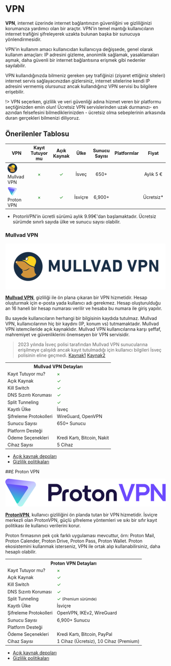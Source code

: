 # VPN

**VPN**, internet üzerinde internet bağlantınızın güvenliğini ve gizliliğinizi korumanıza yardımcı olan bir araçtır. VPN'in temel mantığı kullanıcıların internet trafiğini şifreleyerek uzakta bulunan başka bir sunucuya yönlendirmesidir.

VPN'in kullanım amacı kullanıcıdan kullanıcıya değişsede, genel olarak kullanım amaçları: IP adresini gizleme, anonimlik sağlamak, yasaklamaları aşmak, daha güvenli bir internet bağlantısına erişmek gibi nedenler sayılabilir.

VPN kullandığınızda bilmeniz gereken şey trafiğinizi (ziyaret ettiğiniz siteleri) internet servis sağlayacınızdan gizlersiniz, internet sitelerine kendi IP adresini vermemiş olursunuz ancak kullandığınız VPN servisi bu bilgilere erişebilir.

!> VPN seçerken, gizlilik ve veri güvenliği adına hizmet veren bir platformu seçtiğinizden emin olun! Ücretsiz VPN servislerinden uzak durmanızı- en azından felsefesini bilmediklerinizden - ücretsiz olma sebeplerinin arkasında duran gerçekleri bilmenizi diliyoruz.

## Önerilenler Tablosu

| VPN            | Kayıt Tutuyor mu | Açık Kaynak | Ülke        | Sunucu Sayısı | Platformlar                                        | Fiyat         |
|----------------|:---------------:|:-----------:|:-----------:|:-------------:|:--------------------------------------------------------:|:-------------:|
| <span style="display: inline-block; vertical-align: middle;"><img src="docs/images/mullvadvpn-icon.png" alt="Mullvad" style="width: 30px; height: 30px;"> </span> <span style="display: inline-block; vertical-align: middle;"> Mullvad VPN    | <span style="color: green;">×</span>           | <span style="color: green;">✓</span>       | İsveç       | 650+          | <i class="fa-brands fa-windows"></i> <i class="fa-brands fa-apple"></i> <i class="fa-brands fa-linux"></i> <i class="fa-brands fa-android"></i> <i class="fa-brands fa-app-store-ios"></i>                     | Aylık 5 €    |
| <span style="display: inline-block; vertical-align: middle;"><img src="docs/images/protonvpn-icon.png" alt="Proton" style="width: 30px; height: 30px;"> </span> <span style="display: inline-block; vertical-align: middle;"> Proton VPN     | <span style="color: green;">×</span>           | <span style="color: green;">✓</span>       | İsviçre     | 6,900+        | <i class="fa-brands fa-windows"></i> <i class="fa-brands fa-apple"></i> <i class="fa-brands fa-linux"></i> <i class="fa-brands fa-android"></i> <i class="fa-brands fa-app-store-ios"></i>                     | Ücretsiz*     |

* ProtonVPN'in ücretli sürümü aylık 9.99€'dan başlamaktadır. Ücretsiz sürümde sınırlı sayıda ülke ve sunucu sayısı olabilir.

### Mullvad VPN

![mullvad](images/mullvad.png)


[**Mullvad VPN**](https://mullvad.net/en), gizliliği ile ön plana çıkaran bir VPN hizmetidir. Hesap oluşturmak için e-posta yada kullanıcı adı gerekmez. Hesap oluşturulduğu an 16 haneli bir hesap numarası verilir ve hesaba bu numara ile giriş yapılır. 

Bu sayede kullanıcıların herhangi bir bilgisinin kaydıda tutulmaz. Mullvad VPN, kullanıcılarının hiç bir kaydını (IP, konum vs) tutmamaktadır. Mullvad VPN istemcileride açık kaynaklıdır. Mullvad VPN kullanıcılarına karşı şeffaf, mahremiyet ve güvenliklerini önemseyen bir VPN servisidir.

> 2023 yılında İsveç polisi tarafından Mullvad VPN sunucularına erişilmeye çalışıldı ancak kayıt tutulmadığı için kullanıcı bilgileri İsveç polisinin eline geçmedi. [Kaynak1](https://www.pcmag.com/news/mullvad-vpn-hit-with-search-warrant-in-attempted-police-raid) [Kaynak2](https://www.theverge.com/2023/4/21/23692580/mullvad-vpn-raid-sweden-police)

<table>
  <tr>
    <th colspan="2">Mullvad VPN Detayları</th>
  </tr>
  <tr>
    <td>Kayıt Tutuyor mu?</td>
    <td><span style="color: green;">×</span></td>
  <tr>
    <td>Açık Kaynak</td>
    <td><span style="color: green;">✓</span></td>
  </tr>
    <tr>
    <td>Kill Switch</td>
    <td><span style="color: green;">✓</span></td>
  </tr>
  <tr>
    <td>DNS Sızıntı Koruması</td>
    <td><span style="color: green;">✓</span></td>
  </tr>
  <tr>
    <td>Split Tunneling</td>
    <td><span style="color: green;">✓</span></td>
  </tr>
    </tr>
  <tr>
    <td>Kayıtlı Ülke</td>
    <td>İsveç</td>
  </tr>
  <tr>
    <td>Şifreleme Protokolleri</td>
    <td>WireGuard, OpenVPN</td>
  </tr>
  <tr>
    <td>Sunucu Sayısı</td>
    <td>650+ Sunucu</td>
  </tr>
  <tr>
    <td>Platform Desteği</td>
    <td><i class="fa-brands fa-windows"></i> <i class="fa-brands fa-apple"></i> <i class="fa-brands fa-linux"></i> <i class="fa-brands fa-android"></i> <i class="fa-brands fa-app-store-ios"></i> </td>
  </tr>
  <tr>
    <td>Ödeme Seçenekleri</td>
    <td>Kredi Kartı, Bitcoin, Nakit</td>
  </tr>
  <tr>
    <td>Cihaz Sayısı</td>
    <td>5 Cihaz</td>
  </tr>
</table>

* [Açık kaynak depoları](https://github.com/mullvad/mullvadvpn-app)
* [Gizlilik politikaları](https://mullvad.net/en/help/privacy-policy)


##£ Proton VPN

![proton](images/proton.png)

[**ProtonVPN**](https://protonvpn.com/), kullanıcı gizliliğini ön planda tutan bir VPN hizmetidir. İsviçre merkezli olan ProtonVPN, güçlü şifreleme yöntemleri ve sıkı bir sıfır kayıt politikası ile kullanıcı verilerini korur.

Proton firmasının pek çok farklı uygulaması mevcuttur, örn: Proton Mail, Proton Calender, Proton Drive, Proton Pass, Proton Wallet. Proton ekosistemini kullanmak isterseniz, VPN ile ortak alıp kullanabilirsiniz, daha hesaplı olabilir.

<table>
  <tr>
    <th colspan="2">Proton VPN Detayları</th>
  </tr>
  <tr>
    <td>Kayıt Tutuyor mu?</td>
    <td><span style="color: green;">×</span></td>
  </tr>
  <tr>
    <td>Açık Kaynak</td>
    <td><span style="color: green;">✓</span></td>
  </tr>
   <tr>
    <td>Kill Switch</td>
    <td><span style="color: green;">✓</span></td>
  </tr>
  <tr>
    <td>DNS Sızıntı Koruması</td>
    <td><span style="color: green;">✓</span></td>
  </tr>
  <tr>
    <td>Split Tunneling</td>
    <td><span style="color: green;">✓</span> <small>(Premium sürümde)<small></td>
  </tr>
    <tr>
    <td>Kayıtlı Ülke</td>
    <td>İsviçre</td>
  </tr>
  <tr>
    <td>Şifreleme Protokolleri</td>
    <td>OpenVPN, IKEv2, WireGuard</td>
  </tr>
  <tr>
    <td>Sunucu Sayısı</td>
    <td>6,900+ Sunucu</td>
  </tr>
  <tr>
    <td>Platform Desteği</td>
    <td><i class="fa-brands fa-windows"></i> <i class="fa-brands fa-apple"></i> <i class="fa-brands fa-linux"></i> <i class="fa-brands fa-android"></i> <i class="fa-brands fa-app-store-ios"></i> </td>
  </tr>
  <tr>
    <td>Ödeme Seçenekleri</td>
    <td>Kredi Kartı, Bitcoin, PayPal</td>
  </tr>
  <tr>
    <td>Cihaz Sayısı</td>
    <td>1 Cihaz (Ücretsiz), 10 Cihaz (Premium)</td>
  </tr>
</table>

* [Açık kaynak depoları](https://github.com/ProtonVPN)
* [Gizlilik politikaları](https://protonvpn.com/privacy-policy)
